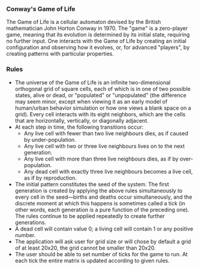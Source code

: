 ### Conway's Game of Life

The Game of Life is a cellular automaton devised by the British mathematician John Horton Conway in 1970. The "game" is a zero-player game, meaning that its evolution is determined by its initial state, requiring no further input. One interacts with the Game of Life by creating an initial configuration and observing how it evolves, or, for advanced "players", by creating patterns with particular properties.

### Rules

- The universe of the Game of Life is an infinite two-dimensional orthogonal grid of square cells, each of which is in one of two possible states, alive or dead, or "populated" or "unpopulated" (the difference may seem minor, except when viewing it as an early model of human/urban behavior simulation or how one views a blank space on a grid). Every cell interacts with its eight neighbors, which are the cells that are horizontally, vertically, or diagonally adjacent.
- At each step in time, the following transitions occur:
  - Any live cell with fewer than two live neighbours dies, as if caused by under-population.
  - Any live cell with two or three live neighbours lives on to the next generation.
  - Any live cell with more than three live neighbours dies, as if by over-population.
  - Any dead cell with exactly three live neighbours becomes a live cell, as if by reproduction.
- The initial pattern constitutes the seed of the system. The first generation is created by applying the above rules simultaneously to every cell in the seed—births and deaths occur simultaneously, and the discrete moment at which this happens is sometimes called a tick (in other words, each generation is a pure function of the preceding one). The rules continue to be applied repeatedly to create further generations.
- A dead cell will contain value 0; a living cell will contain 1 or any positive number.
- The application will ask user for grid size or will chose by default a grid of at least 20x20, the grid cannot be smaller than 20x20.
- The user should be able to set number of ticks for the game to run. At each tick the entire matrix is updated according to given rules.
